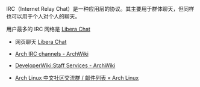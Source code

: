 IRC（Internet Relay Chat）是一种应用层的协议。其主要用于群体聊天，但同样也可以用于个人对个人的聊天。

用户最多的 IRC 网络是 [Libera Chat](https://libera.chat/)

- 网页聊天 [Libera Chat](https://web.libera.chat/)

- [Arch IRC channels - ArchWiki](https://wiki.archlinux.org/title/Arch_IRC_channels)
- [DeveloperWiki:Staff Services - ArchWiki](https://wiki.archlinux.org/title/DeveloperWiki:Staff_Services#Matrix)
- [Arch Linux 中文社区交流群 / 邮件列表 « Arch Linux](https://www.archlinuxcn.org/archlinuxcn-group-mailling-list/)
